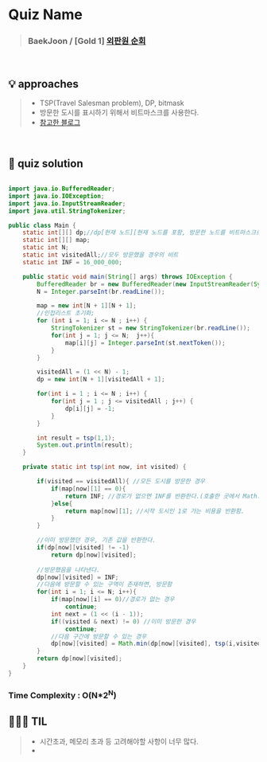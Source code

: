 # Quiz Name
> ### BaekJoon / [Gold 1] <a href = "https://www.acmicpc.net/problem/2098"> 외판원 순회 </a>

<br>

## 💡 approaches
>  - TSP(Travel Salesman problem), DP, bitmask
>  - 방문한 도시를 표시하기 위해서 비트마스크를 사용한다.
>  - [참고한 블로그](https://maivve.tistory.com/306)

<br>

## 🔑 quiz solution

```java

import java.io.BufferedReader;
import java.io.IOException;
import java.io.InputStreamReader;
import java.util.StringTokenizer;

public class Main {
    static int[][] dp;//dp[현재 노드][현재 노드를 포함, 방문한 노드를 비트마스크로 나타냄]
    static int[][] map;
    static int N;
    static int visitedAll;//모두 방문했을 경우의 비트
    static int INF = 16_000_000;

    public static void main(String[] args) throws IOException {
        BufferedReader br = new BufferedReader(new InputStreamReader(System.in));
        N = Integer.parseInt(br.readLine());

        map = new int[N + 1][N + 1];
        //인접리스트 초기화;
        for (int i = 1; i <= N ; i++) {
            StringTokenizer st = new StringTokenizer(br.readLine());
            for(int j = 1; j <= N;  j++){
                map[i][j] = Integer.parseInt(st.nextToken());
            }
        }

        visitedAll = (1 << N) - 1;
        dp = new int[N + 1][visitedAll + 1];

        for(int i = 1 ; i <= N ; i++) {
            for(int j = 1 ; j <= visitedAll ; j++) {
                dp[i][j] = -1;
            }
        }

        int result = tsp(1,1);
        System.out.println(result);
    }

    private static int tsp(int now, int visited) {

        if(visited == visitedAll){ //모든 도시를 방문한 경우
            if(map[now][1] == 0){
                return INF; //경로가 없으면 INF를 반환한다.(호출한 곳에서 Math.min을 통해 최소값을 저장하기 때문)
            }else{
                return map[now][1]; //시작 도시인 1로 가는 비용을 반환함.
            }
        }

        //이미 방문했던 경우, 기존 값을 반환한다.
        if(dp[now][visited] != -1)
            return dp[now][visited];
        
        //방문했음을 나타낸다.
        dp[now][visited] = INF;
        //다음에 방문할 수 있는 구역이 존재하면, 방문함
        for(int i = 1; i <= N; i++){
            if(map[now][i] == 0)//경로가 없는 경우
                continue;
            int next = (1 << (i - 1));
            if((visited & next) != 0) //이미 방문한 경우
                continue;
            //다음 구간에 방문할 수 있는 경우
            dp[now][visited] = Math.min(dp[now][visited], tsp(i,visited | next) + map[now][i]);
        }
        return dp[now][visited];
    }
}

```
### Time Complexity : O(N*2<sup>N</sup>)
## 👩🏻‍🏫 TIL
>  - 시간초과, 메모리 초과 등 고려해야할 사항이 너무 많다. 
>  -
